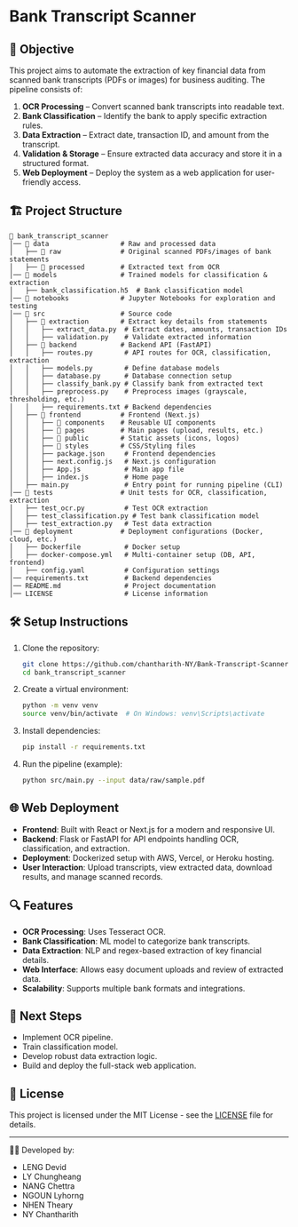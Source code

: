 # Bank Transcript Scanner

## 📌 Objective
This project aims to automate the extraction of key financial data from scanned bank transcripts (PDFs or images) for business auditing. The pipeline consists of:
1. **OCR Processing** – Convert scanned bank transcripts into readable text.
2. **Bank Classification** – Identify the bank to apply specific extraction rules.
3. **Data Extraction** – Extract date, transaction ID, and amount from the transcript.
4. **Validation & Storage** – Ensure extracted data accuracy and store it in a structured format.
5. **Web Deployment** – Deploy the system as a web application for user-friendly access.

## 🏗️ Project Structure
```
📂 bank_transcript_scanner
│── 📁 data                  # Raw and processed data
│   ├── 📂 raw               # Original scanned PDFs/images of bank statements
│   ├── 📂 processed         # Extracted text from OCR
│── 📁 models                # Trained models for classification & extraction
│   ├── bank_classification.h5  # Bank classification model
│── 📁 notebooks             # Jupyter Notebooks for exploration and testing
│── 📁 src                   # Source code
│   ├── 📂 extraction        # Extract key details from statements
│   │   ├── extract_data.py  # Extract dates, amounts, transaction IDs
│   │   ├── validation.py    # Validate extracted information
│   ├── 📂 backend           # Backend API (FastAPI)
│   │   ├── routes.py        # API routes for OCR, classification, extraction
│   │   ├── models.py        # Define database models
│   │   ├── database.py      # Database connection setup
│   │   ├── classify_bank.py # Classify bank from extracted text
│   │   ├── preprocess.py    # Preprocess images (grayscale, thresholding, etc.)
│   │   ├── requirements.txt # Backend dependencies
│   ├── 📂 frontend          # Frontend (Next.js)
│   │   ├── 📂 components    # Reusable UI components
│   │   ├── 📂 pages         # Main pages (upload, results, etc.)
│   │   ├── 📂 public        # Static assets (icons, logos)
│   │   ├── 📂 styles        # CSS/Styling files
│   │   ├── package.json     # Frontend dependencies
│   │   ├── next.config.js   # Next.js configuration
│   │   ├── App.js           # Main app file
│   │   ├── index.js         # Home page
│   ├── main.py              # Entry point for running pipeline (CLI)
│── 📁 tests                 # Unit tests for OCR, classification, extraction
│   ├── test_ocr.py          # Test OCR extraction
│   ├── test_classification.py # Test bank classification model
│   ├── test_extraction.py   # Test data extraction
│── 📁 deployment            # Deployment configurations (Docker, cloud, etc.)
│   ├── Dockerfile           # Docker setup
│   ├── docker-compose.yml   # Multi-container setup (DB, API, frontend)
│   ├── config.yaml          # Configuration settings
│── requirements.txt         # Backend dependencies
│── README.md                # Project documentation
│── LICENSE                  # License information

```

## 🛠️ Setup Instructions
1. Clone the repository:
   ```bash
   git clone https://github.com/chantharith-NY/Bank-Transcript-Scanner.git
   cd bank_transcript_scanner
   ```
2. Create a virtual environment:
   ```bash
   python -m venv venv
   source venv/bin/activate  # On Windows: venv\Scripts\activate
   ```
3. Install dependencies:
   ```bash
   pip install -r requirements.txt
   ```
4. Run the pipeline (example):
   ```bash
   python src/main.py --input data/raw/sample.pdf
   ```

## 🌐 Web Deployment
- **Frontend**: Built with React or Next.js for a modern and responsive UI.
- **Backend**: Flask or FastAPI for API endpoints handling OCR, classification, and extraction.
- **Deployment**: Dockerized setup with AWS, Vercel, or Heroku hosting.
- **User Interaction**: Upload transcripts, view extracted data, download results, and manage scanned records.

## 🔍 Features
- **OCR Processing**: Uses Tesseract OCR.
- **Bank Classification**: ML model to categorize bank transcripts.
- **Data Extraction**: NLP and regex-based extraction of key financial details.
- **Web Interface**: Allows easy document uploads and review of extracted data.
- **Scalability**: Supports multiple bank formats and integrations.

## 🚀 Next Steps
- Implement OCR pipeline.
- Train classification model.
- Develop robust data extraction logic.
- Build and deploy the full-stack web application.

## 📜 License
This project is licensed under the MIT License - see the [LICENSE](LICENSE) file for details.

---
👨‍💻 Developed by: 
- LENG Devid
- LY Chungheang
- NANG Chettra
- NGOUN Lyhorng
- NHEN Theary
- NY Chantharith
